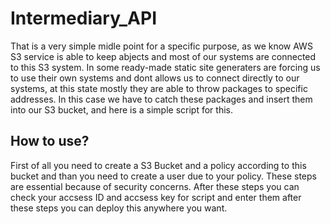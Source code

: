 # Intermediary_API

That is a very simple midle point for a specific purpose, as we know AWS S3 service is able to keep abjects and most of our systems are connected to this S3 system. 
In some ready-made static site generaters are forcing us to use their own systems and dont allows us to connect directly to our systems, at this state mostly they are able to throw packages to specific addresses. 
In this case we have to catch these packages and insert them into our S3 bucket, and here is a simple script for this. 

## How to use? 

First of all you need to create a S3 Bucket and a policy according to this bucket and than you need to create a user due to your policy. These steps are essential because of security concerns. 
After these steps you can check your accsess ID and accsess key for script and enter them after these steps you can deploy this anywhere you want. 

